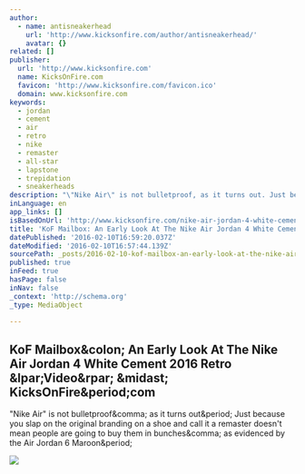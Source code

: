 ```yaml
---
author:
  - name: antisneakerhead
    url: 'http://www.kicksonfire.com/author/antisneakerhead/'
    avatar: {}
related: []
publisher:
  url: 'http://www.kicksonfire.com'
  name: KicksOnFire.com
  favicon: 'http://www.kicksonfire.com/favicon.ico'
  domain: www.kicksonfire.com
keywords:
  - jordan
  - cement
  - air
  - retro
  - nike
  - remaster
  - all-star
  - lapstone
  - trepidation
  - sneakerheads
description: "\"Nike Air\" is not bulletproof, as it turns out. Just because you slap on the original branding on a shoe and call it a remaster doesn't mean people are going to buy them in bunches, as evidenced by the Air Jordan 6 Maroon."
inLanguage: en
app_links: []
isBasedOnUrl: 'http://www.kicksonfire.com/nike-air-jordan-4-white-cement-2016-retro-video/'
title: 'KoF Mailbox: An Early Look At The Nike Air Jordan 4 White Cement 2016 Retro (Video) * KicksOnFire.com'
datePublished: '2016-02-10T16:59:20.037Z'
dateModified: '2016-02-10T16:57:44.139Z'
sourcePath: _posts/2016-02-10-kof-mailbox-an-early-look-at-the-nike-air-jordan-4-white-ce.md
published: true
inFeed: true
hasPage: false
inNav: false
_context: 'http://schema.org'
_type: MediaObject

---
```

<article style=""><h1>KoF Mailbox&amp;colon; An Early Look At The Nike Air Jordan 4 White Cement 2016 Retro &amp;lpar;Video&amp;rpar; &amp;midast; KicksOnFire&amp;period;com</h1><p>"Nike Air" is not bulletproof&amp;comma; as it turns out&amp;period; Just because you slap on the original branding on a shoe and call it a remaster doesn't mean people are going to buy them in bunches&amp;comma; as evidenced by the Air Jordan 6 Maroon&amp;period;</p><img src="http://5.kicksonfire.net/wp-content/uploads/2016/02/maxresdefault9.jpg?a87140" /></article>